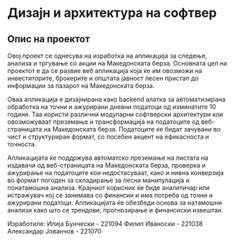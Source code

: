 # Дизајн и архитектура на софтвер 
## Опис на проектот
Овој проект се однесува на изработка на апликација за следење, анализа и тргување со акции на Македонската берза. Основната цел на проектот е да се развие веб апликација која ќе им овозможи на инвеститорите, брокерите и општата јавност лесен пристап до информации за пазарот на Македонската берза. 

Оваа апликација е дизајнирана како backend алатка за автоматизирана обработка на точни и ажурирани дневни податоци од изминатите 10 години. Таа користи различни модуларни софтверски архитектури кои овозможуваат преземање и трансформација на податоците од веб-страницата на Македонската берза. Податоците ќе бидат зачувани во чист и структуриран формат, со посебен акцент на ефикасноста и точноста.

Апликацијата ќе поддржува автоматско преземање на листата на издавачи од веб-страницата на Македонската берза, проверка и ажурирање на податоците кои недостасуваат, како и нивна конверзија во формат погоден за складирање за лесна манипулација и понатамошна анализа. Крајниот корисник ќе биде аналитичар или истражувач кој се занимава со финансии и има потреба од точни и ажурирани податоци. Апликацијата ќе обезбеди основа за натамошни анализи како што се трендови, прогнозирање и финансиски извештаи.

Изработиле:
Илија Бунчески - 221094
Филип Иваноски - 221038
Александар Јованчов - 221070
